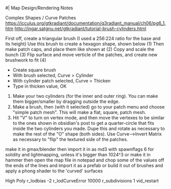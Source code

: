 #| Map Design/Rendering Notes

Complex Shapes /  Curve Patches
 https://icculus.org/gtkradiant/documentation/q3radiant_manual/ch06/pg6_1.htm
 http://ingar.satgnu.net/gtkradiant/tutorial-brush-cylinders.html

 First off, create a triangular brush (I used a 256:224 ratio for the base and its height)
 Use this brush to create a hexagon shape, shown below (1)
 Then make patch caps, and place them like shown at (2)
 Copy and scale the bunch (3)
 Flip surface and move verticle of the patches, and create new brushwork to fit (4) 
 
 * Create square brush
 * With brush selected, Curve > Cylinder
 * With cylinder patch selected, Curve > Thicken
 * Type in thicken value, OK 
 
 1. Make your two cylinders (for the inner and outer ring). You can make them bigger/smaller by dragging outside the edge.
 2. Make a brush, then (with it selected) go to your patch menu and choose "simple patch mesh". This will make a flat, square, patch mesh.
 3. Hit "V" to turn on vertex mode, and then move the vertexes to be similar to the ones shown in obsidian's post to get a quarter-circle that fits inside the two cylinders you made. Dupe this and rotate as necessary to make the rest of the "O" shape (both sides). Use Curve-->Invert Matrix as necessary to "flip" the textured side of the patches.
 
 make it in gmax/blender then import it in as md3 with spawnflags 6 for solidity and lightmapping, unless it's bigger than 1024^3
 or make it in hammer then open the map file in notepad and chop some of the values off the ends of the lines and import it as a prefab
 or build it out of brushes and apply a phong shader to the 'curved' surfaces
 
 
High Poly
 r_lodbias -2
 r_lodCurveError 10000
 r_subdivisions 1
 vid_restart